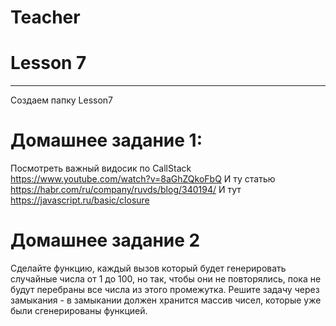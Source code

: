 # Teacher

# Lesson 7
-------------------------

Создаем папку Lesson7

# Домашнее задание 1: 

Посмотреть важный видосик по CallStack https://www.youtube.com/watch?v=8aGhZQkoFbQ
И ту статью https://habr.com/ru/company/ruvds/blog/340194/
И тут https://javascript.ru/basic/closure

# Домашнее задание 2

Сделайте функцию, каждый вызов который будет генерировать случайные числа от 1 до 100, но так, 
чтобы они не повторялись, пока не будут перебраны все числа из этого промежутка. Решите задачу через замыкания - в замыкании
должен хранится массив чисел, которые уже были сгенерированы функцией.
